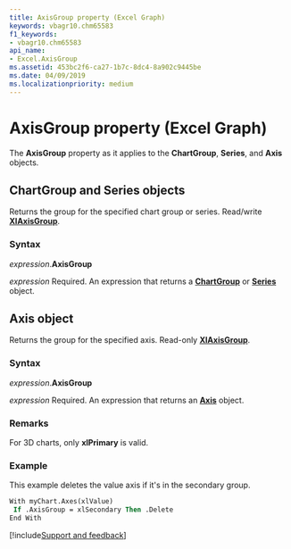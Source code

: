 ```yaml
---
title: AxisGroup property (Excel Graph)
keywords: vbagr10.chm65583
f1_keywords:
- vbagr10.chm65583
api_name:
- Excel.AxisGroup
ms.assetid: 453bc2f6-ca27-1b7c-8dc4-8a902c9445be
ms.date: 04/09/2019
ms.localizationpriority: medium
---
```



# AxisGroup property (Excel Graph)

The **AxisGroup** property as it applies to the **ChartGroup**, **Series**, and **Axis** objects.

## ChartGroup and Series objects

Returns the group for the specified chart group or series. Read/write **[XlAxisGroup](excel.xlaxisgroup.md)**.

### Syntax

_expression_.**AxisGroup**

_expression_ Required. An expression that returns a **[ChartGroup](excel.chartgroup-graph-object.md)** or **[Series](excel.series-graph-object.md)** object.


## Axis object

Returns the group for the specified axis. Read-only **[XlAxisGroup](excel.xlaxisgroup.md)**.

### Syntax

_expression_.**AxisGroup**

_expression_ Required. An expression that returns an **[Axis](excel.axis-graph-object.md)** object.

### Remarks

For 3D charts, only **xlPrimary** is valid.


### Example

This example deletes the value axis if it's in the secondary group.

```vb
With myChart.Axes(xlValue) 
 If .AxisGroup = xlSecondary Then .Delete 
End With
```

[!include[Support and feedback](~/includes/feedback-boilerplate.md)]